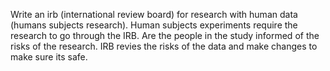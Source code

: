 Write an irb (international review board) for research with human data (humans subjects research). Human subjects experiments require the research to go through the IRB. Are the people in the study informed of the risks of the research. IRB revies the risks of the data and make changes to make sure its safe. 